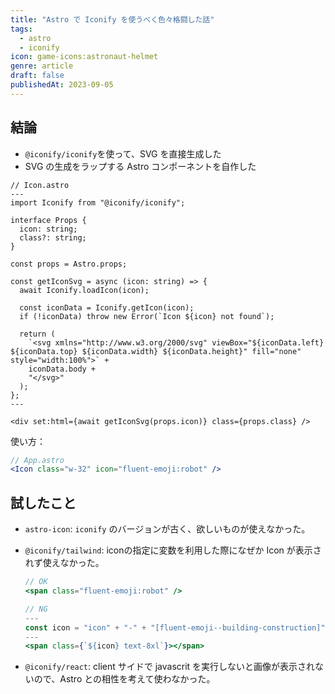 ```yaml
---
title: "Astro で Iconify を使うべく色々格闘した話"
tags:
  - astro
  - iconify
icon: game-icons:astronaut-helmet
genre: article
draft: false
publishedAt: 2023-09-05
---
```


## 結論

- `@iconify/iconify`を使って、SVG を直接生成した
- SVG の生成をラップする Astro コンポーネントを自作した

```tsx
// Icon.astro
---
import Iconify from "@iconify/iconify";

interface Props {
  icon: string;
  class?: string;
}

const props = Astro.props;

const getIconSvg = async (icon: string) => {
  await Iconify.loadIcon(icon);

  const iconData = Iconify.getIcon(icon);
  if (!iconData) throw new Error(`Icon ${icon} not found`);

  return (
    `<svg xmlns="http://www.w3.org/2000/svg" viewBox="${iconData.left} ${iconData.top} ${iconData.width} ${iconData.height}" fill="none" style="width:100%">` +
    iconData.body +
    "</svg>"
  );
};
---

<div set:html={await getIconSvg(props.icon)} class={props.class} />
```

使い方：

```jsx
// App.astro
<Icon class="w-32" icon="fluent-emoji:robot" />
```

## 試したこと

- `astro-icon`: `iconify` のバージョンが古く、欲しいものが使えなかった。
- `@iconify/tailwind`: iconの指定に変数を利用した際になぜか Icon が表示されず使えなかった。

  ```jsx
  // OK
  <span class="fluent-emoji:robot" />
  ```

  ```jsx
  // NG
  ---
  const icon = "icon" + "-" + "[fluent-emoji--building-construction]";
  ---
  <span class={`${icon} text-8xl`}></span>
  ```

- `@iconify/react`: client サイドで javascrit を実行しないと画像が表示されないので、Astro との相性を考えて使わなかった。
